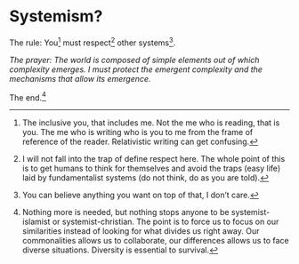 # Systemism?

The rule: You[^1] must respect[^2] other systems[^3].

*The prayer: The world is composed of simple elements out of which complexity emerges. I must protect the emergent complexity and the mechanisms that allow its emergence.*

The end.[^4]

[^1]: The inclusive you, that includes me. Not the me who is reading, that is you. The me who is writing who is you to me from the frame of reference of the reader. Relativistic writing can get confusing.

[^2]: I will not fall into the trap of define respect here. The whole point of this is to get humans to think for themselves and avoid the traps (easy life) laid by fundamentalist systems (do not think, do as you are told). 

[^3]: You can believe anything you want on top of that, I don’t care.

[^4]: Nothing more is needed, but nothing stops anyone to be systemist-islamist or systemist-christian. The point is to force us to focus on our similarities instead of looking for what divides us right away. Our commonalities allows us to collaborate, our differences allows us to face diverse situations. Diversity is essential to survival.
